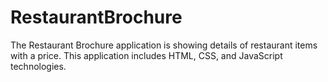 # RestaurantBrochure

The Restaurant Brochure application is showing details of restaurant items with a price. This application includes HTML, CSS, and JavaScript technologies.
